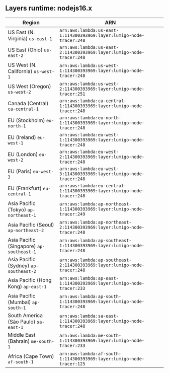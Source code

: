 Layers runtime: nodejs16.x
----
| Region | ARN |
| --- | --- |
|US East (N. Virginia)  `us-east-1`|`arn:aws:lambda:us-east-1:114300393969:layer:lumigo-node-tracer:248`|
|US East (Ohio)  `us-east-2`|`arn:aws:lambda:us-east-2:114300393969:layer:lumigo-node-tracer:248`|
|US West (N. California)  `us-west-1`|`arn:aws:lambda:us-west-1:114300393969:layer:lumigo-node-tracer:248`|
|US West (Oregon)  `us-west-2`|`arn:aws:lambda:us-west-2:114300393969:layer:lumigo-node-tracer:251`|
|Canada (Central)  `ca-central-1`|`arn:aws:lambda:ca-central-1:114300393969:layer:lumigo-node-tracer:248`|
|EU (Stockholm)  `eu-north-1`|`arn:aws:lambda:eu-north-1:114300393969:layer:lumigo-node-tracer:248`|
|EU (Ireland)  `eu-west-1`|`arn:aws:lambda:eu-west-1:114300393969:layer:lumigo-node-tracer:248`|
|EU (London)  `eu-west-2`|`arn:aws:lambda:eu-west-2:114300393969:layer:lumigo-node-tracer:248`|
|EU (Paris)  `eu-west-3`|`arn:aws:lambda:eu-west-3:114300393969:layer:lumigo-node-tracer:248`|
|EU (Frankfurt)  `eu-central-1`|`arn:aws:lambda:eu-central-1:114300393969:layer:lumigo-node-tracer:248`|
|Asia Pacific (Tokyo)  `ap-northeast-1`|`arn:aws:lambda:ap-northeast-1:114300393969:layer:lumigo-node-tracer:249`|
|Asia Pacific (Seoul)  `ap-northeast-2`|`arn:aws:lambda:ap-northeast-2:114300393969:layer:lumigo-node-tracer:248`|
|Asia Pacific (Singapore)  `ap-southeast-1`|`arn:aws:lambda:ap-southeast-1:114300393969:layer:lumigo-node-tracer:248`|
|Asia Pacific (Sydney)  `ap-southeast-2`|`arn:aws:lambda:ap-southeast-2:114300393969:layer:lumigo-node-tracer:248`|
|Asia Pacific (Hong Kong)  `ap-east-1`|`arn:aws:lambda:ap-east-1:114300393969:layer:lumigo-node-tracer:233`|
|Asia Pacific (Mumbai)  `ap-south-1`|`arn:aws:lambda:ap-south-1:114300393969:layer:lumigo-node-tracer:248`|
|South America (São Paulo)  `sa-east-1`|`arn:aws:lambda:sa-east-1:114300393969:layer:lumigo-node-tracer:248`|
|Middle East (Bahrain)  `me-south-1`|`arn:aws:lambda:me-south-1:114300393969:layer:lumigo-node-tracer:233`|
|Africa (Cape Town)  `af-south-1`|`arn:aws:lambda:af-south-1:114300393969:layer:lumigo-node-tracer:125`|
